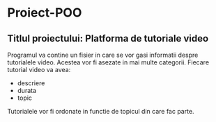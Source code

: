 # Proiect-POO
## Titlul proiectului: Platforma de tutoriale video
Programul va contine un fisier in care se vor gasi informatii despre tutorialele video. Acestea vor fi asezate in mai multe categorii. Fiecare tutorial video va avea:
- descriere
- durata
- topic

Tutorialele vor fi ordonate in functie de topicul din care fac parte.
